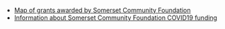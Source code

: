 - [Map of grants awarded by Somerset Community Foundation](https://www.somersetcf.org.uk/coronavirusgrants)
- [Information about Somerset Community Foundation COVID19 funding](https://www.somersetcf.org.uk/coronavirus)
